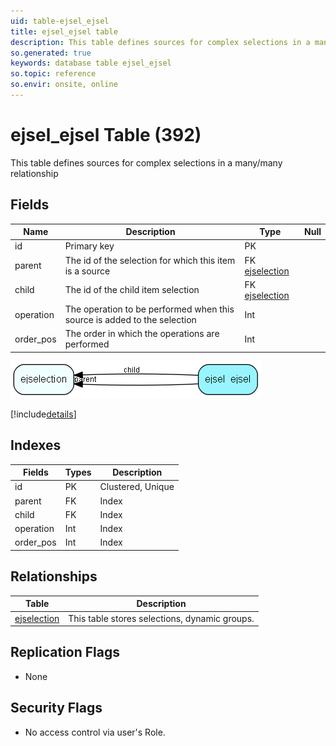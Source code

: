 ```yaml
---
uid: table-ejsel_ejsel
title: ejsel_ejsel table
description: This table defines sources for complex selections in a many/many relationship
so.generated: true
keywords: database table ejsel_ejsel
so.topic: reference
so.envir: onsite, online
---
```


# ejsel\_ejsel Table (392)

This table defines sources for complex selections in a many/many relationship

## Fields

| Name | Description | Type | Null |
|------|-------------|------|:----:|
|id|Primary key|PK| |
|parent|The id of the selection for which this item is a source|FK [ejselection](ejselection.md)| |
|child|The id of the child item selection|FK [ejselection](ejselection.md)| |
|operation|The operation to be performed when this source is added to the selection|Int| |
|order\_pos|The order in which the operations are performed|Int| |


![ejsel_ejsel table relationship diagram](./media/ejsel_ejsel.png)

[!include[details](./includes/ejsel-ejsel.md)]

## Indexes

| Fields | Types | Description |
|--------|-------|-------------|
|id |PK |Clustered, Unique |
|parent |FK |Index |
|child |FK |Index |
|operation |Int |Index |
|order\_pos |Int |Index |

## Relationships

| Table|  Description |
|------|-------------|
|[ejselection](ejselection.md)  |This table stores selections, dynamic groups. |


## Replication Flags

* None

## Security Flags

* No access control via user's Role.

